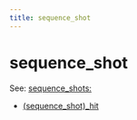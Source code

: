 ```yaml
---
title: sequence_shot
---
```


# sequence_shot


See: [sequence_shots:](../config/sequence_shots.md)

* [(sequence_shot)_hit](sequence_shot_hit.md)
